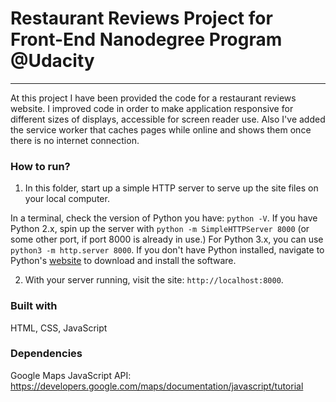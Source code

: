 # Restaurant Reviews Project for Front-End Nanodegree Program @Udacity
---
At this project I have been provided the code for a restaurant reviews website. I improved code in order to make application responsive for different sizes of displays, accessible for screen reader use. Also I've added the service worker that caches pages while online and shows them once there is no internet connection.    

### How to run?

1. In this folder, start up a simple HTTP server to serve up the site files on your local computer.

In a terminal, check the version of Python you have: `python -V`. If you have Python 2.x, spin up the server with `python -m SimpleHTTPServer 8000` (or some other port, if port 8000 is already in use.) For Python 3.x, you can use `python3 -m http.server 8000`. If you don't have Python installed, navigate to Python's [website](https://www.python.org/) to download and install the software.

2. With your server running, visit the site: `http://localhost:8000`.


### Built with
HTML, CSS, JavaScript

### Dependencies
Google Maps JavaScript API: https://developers.google.com/maps/documentation/javascript/tutorial
